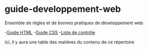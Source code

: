 # guide-developpement-web
Ensemble de règles et de bonnes pratiques de développement web

-[Guide HTML](guide-html.md)
-[Guide CSS](guide-css.md)
-[Liste de contrôle](liste-de-controle-101.md)

Ici, il y aura une table des matières du contenu de ce répertoire
